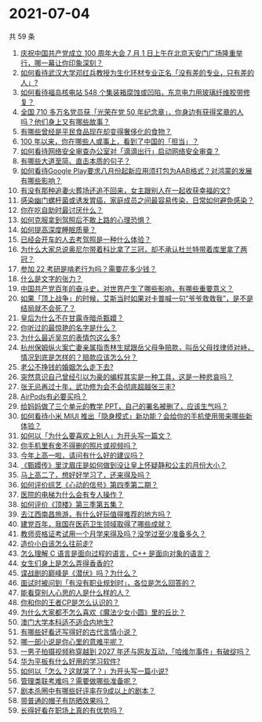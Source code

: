 # 2021-07-04

共 59 条

<!-- BEGIN -->
<!-- 最后更新时间 Sun Jul 04 2021 02:01:34 GMT+0800 (China Standard Time) -->

1. [庆祝中国共产党成立 100 周年大会 7 月 1
   日上午在北京天安门广场隆重举行，哪一幕让你印象深刻？](https://www.zhihu.com/question/469219832)
2. [如何看待武汉大学邓红兵教授为生化环材专业正名「没有差的专业，只有差的人」?](https://www.zhihu.com/question/469600953)
3. [如何看待福岛核电站 548
   个集装箱腐蚀或凹陷，东京电力用玻璃纤维胶带修复？](https://www.zhihu.com/question/469544314)
4. [全国 710 多万名党员获「光荣在党 50
   年纪念章」，你身边有获得奖章的人吗？他们身上又有哪些故事？](https://www.zhihu.com/question/469220759)
5. [有哪些曾经是平民食品现在却变得奢侈化的食物？](https://www.zhihu.com/question/468524945)
6. [100 年以来，你在哪些人或事上，看到了中国的「担当」？](https://www.zhihu.com/question/469083054)
7. [如何看待网络安全审查办公室对「滴滴出行」启动网络安全审查？](https://www.zhihu.com/question/469590210)
8. [有哪些大道至简、直击本质的句子？](https://www.zhihu.com/question/466361764)
9. [如何看待Google
   Play要求八月份起新应用须打包为AAB格式？对鸿蒙的发展有哪些影响？](https://www.zhihu.com/question/469588431)
10. [有没有那种追妻火葬场还追不回来，女主跟别人在一起收获幸福的文?](https://www.zhihu.com/question/408254252)
11. [感染幽门螺杆菌或诱发胃癌，家庭成员之间最容易传染，日常如何避免感染？](https://www.zhihu.com/question/469701438)
12. [你在吃自助时最讨厌什么？](https://www.zhihu.com/question/63212359)
13. [如何克服拿到驾照后不敢上路的心理恐惧？](https://www.zhihu.com/question/378244895)
14. [如何提高深度睡眠质量？](https://www.zhihu.com/question/21367788)
15. [已经会开车的人去考驾照是一种什么体验？](https://www.zhihu.com/question/61195942)
16. [为什么大家总说奥尼尔带着科比拿了三冠，却不承认杜兰特带着库里拿了两冠？](https://www.zhihu.com/question/466820448)
17. [参加 22 考研是啃老行为吗？需要花多少钱？](https://www.zhihu.com/question/469453406)
18. [什么是文字的张力？](https://www.zhihu.com/question/20815158)
19. [中国共产党百年的奋斗史，对世界产生了哪些影响，有哪些重要意义？](https://www.zhihu.com/question/469274581)
20. [如果「顶上战争」的时候，艾斯当时如果对卡普喊一句“爷爷救救我”，是不是结局就不会死了？](https://www.zhihu.com/question/275781764)
21. [皇后为什么不在甘露寺暗杀甄嬛？](https://www.zhihu.com/question/323782581)
22. [你听过的最惊艳的名字是什么？](https://www.zhihu.com/question/265694919)
23. [为什么最近吴京的表情包这么多?](https://www.zhihu.com/question/459051105)
24. [杭州保姆纵火案亡妻亲属指责林生斌跟岳父母争赔款，叫岳父母找律师对峙，情况到底是怎样的？赔款应该怎么分？](https://www.zhihu.com/question/469306984)
25. [老公不挣钱的婚姻怎么走下去?](https://www.zhihu.com/question/374704037)
26. [突然意识自己曾经引以为豪的编程其实是一种工具，这是一种悲哀吗？](https://www.zhihu.com/question/469223256)
27. [张无忌再过十年，武功修为会不会彻底超越张三丰?](https://www.zhihu.com/question/458327600)
28. [AirPods有必要买吗？](https://www.zhihu.com/question/465884888)
29. [给妈妈做了三个单元的教学 PPT，自己的署名被删了，应该生气吗？](https://www.zhihu.com/question/466380653)
30. [如何看待小米 MIUI
    推出「隐身模式」新功能？会给你的手机使用带来哪些新体验？](https://www.zhihu.com/question/469242892)
31. [如何以「为什么要喜欢上别人」为开头写一篇文？](https://www.zhihu.com/question/443120413)
32. [你手机里有舍不得删的照片或视频吗？](https://www.zhihu.com/question/312849874)
33. [今年上高一啦，请问有什么好的建议吗？](https://www.zhihu.com/question/467877062)
34. [《甄嬛传》里沈眉庄是如何做到没让皇上怀疑静和公主的月份大小？](https://www.zhihu.com/question/451619488)
35. [马上高二了，想好好学习了，还来得及吗？](https://www.zhihu.com/question/464340442)
36. [如何评价综艺《心动的信号》第四季第二期？](https://www.zhihu.com/question/469588792)
37. [医院的电梯为什么会有专人操作？](https://www.zhihu.com/question/275348817)
38. [如何评价《顶楼》第三季第五集？](https://www.zhihu.com/question/469569647)
39. [去江西南昌旅游，有什么好玩值得推荐的地方吗？](https://www.zhihu.com/question/348057500)
40. [建党百年，我国在医药卫生领域取得了哪些成就？](https://www.zhihu.com/question/468756547)
41. [教师资格证考试用一个月学来得及吗？没学过至少准备多久？](https://www.zhihu.com/question/412569772)
42. [造价小白该怎么往前走?](https://www.zhihu.com/question/459896991)
43. [怎么理解 C 语言是面向过程的语言，C++ 是面向对象的语言？](https://www.zhihu.com/question/24425316)
44. [女生们身上是怎么弄得香香的?](https://www.zhihu.com/question/285951733)
45. [谍战剧的巅峰是《潜伏》吗？为什么？](https://www.zhihu.com/question/467430277)
46. [面试时被问到「有没有职业规划时」，各位是怎么回答的？](https://www.zhihu.com/question/19850945)
47. [能看穿别人心思的人是什么样的人？](https://www.zhihu.com/question/27095943)
48. [你和你的王者CP是怎么认识的？](https://www.zhihu.com/question/465183546)
49. [为什么大家都不怎么喜欢《魔法少女小圆》里的丘比？](https://www.zhihu.com/question/37154229)
50. [澳门大学本科适不适合内地生?](https://www.zhihu.com/question/371477684)
51. [有哪些好看还写得好的古代言情小说？](https://www.zhihu.com/question/305808724)
52. [哪一部小说是你心里的意难平呢？](https://www.zhihu.com/question/467675119)
53. [一男子拍摄视频称穿越到 2027
    年还与网友互动，「哈维尔事件」有破绽吗？](https://www.zhihu.com/question/466675842)
54. [华为平板有什么好用的学习软件?](https://www.zhihu.com/question/310728794)
55. [如何以「怎么？这就哭了？」为开头写一篇小说?](https://www.zhihu.com/question/453484837)
56. [管理类联考难吗？需要做哪些准备呢？](https://www.zhihu.com/question/339992123)
57. [剧本杀圈中有哪些好评率在9成以上的剧本？](https://www.zhihu.com/question/376559705)
58. [带普通的帽子有防晒效果吗？](https://www.zhihu.com/question/444213755)
59. [长得好看在职场上真的有优势吗？](https://www.zhihu.com/question/461972771)

<!-- END -->
